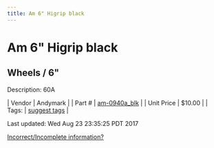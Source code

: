 ```yaml
---
title: Am 6" Higrip black
---
```


# Am 6" Higrip black
## Wheels / 6"
Description: 	60A 

| Vendor | Andymark | 
| Part # | [am-0940a_blk](http://www.andymark.com/product-p/am-0940a_Blk.htm) | 
| Unit Price | $10.00 | 
| Tags: | [suggest tags](https://docs.google.com/forms/d/e/1FAIpQLSeWyY8v3RgOty-MyWmh9U0iivNYN_molChYyS-0U-o-kOAv_g/viewform) | 

Last updated: Wed Aug 23 23:35:25 PDT 2017

 [Incorrect/Incomplete information?](https://docs.google.com/forms/d/e/1FAIpQLSeWyY8v3RgOty-MyWmh9U0iivNYN_molChYyS-0U-o-kOAv_g/viewform)